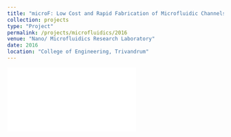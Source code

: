 ```yaml
---
title: "microF: Low Cost and Rapid Fabrication of Microfluidic Channels"
collection: projects
type: "Project"
permalink: /projects/microfluidics/2016
venue: "Nano/ Microfluidics Research Laboratory"
date: 2016
location: "College of Engineering, Trivandrum"
---
```

 
 
 <object data="/files/proj_microf1.pdf" type="application/pdf" width="500px" height="275">
    <embed src="/files/proj_microf1.pdf">
    </embed>
</object>
